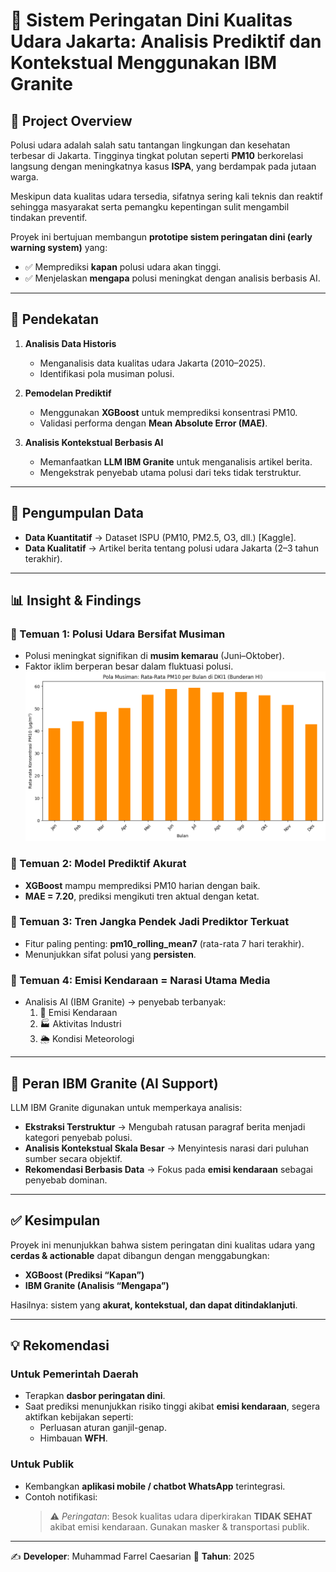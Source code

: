 # 🚦 Sistem Peringatan Dini Kualitas Udara Jakarta: Analisis Prediktif dan Kontekstual Menggunakan IBM Granite

## 📌 Project Overview  
Polusi udara adalah salah satu tantangan lingkungan dan kesehatan terbesar di Jakarta. Tingginya tingkat polutan seperti **PM10** berkorelasi langsung dengan meningkatnya kasus **ISPA**, yang berdampak pada jutaan warga.  

Meskipun data kualitas udara tersedia, sifatnya sering kali teknis dan reaktif sehingga masyarakat serta pemangku kepentingan sulit mengambil tindakan preventif.  

Proyek ini bertujuan membangun **prototipe sistem peringatan dini (early warning system)** yang:  
- ✅ Memprediksi **kapan** polusi udara akan tinggi.  
- ✅ Menjelaskan **mengapa** polusi meningkat dengan analisis berbasis AI.  

---

## 🔎 Pendekatan  
1. **Analisis Data Historis**  
   - Menganalisis data kualitas udara Jakarta (2010–2025).  
   - Identifikasi pola musiman polusi.  

2. **Pemodelan Prediktif**  
   - Menggunakan **XGBoost** untuk memprediksi konsentrasi PM10.  
   - Validasi performa dengan **Mean Absolute Error (MAE)**.  

3. **Analisis Kontekstual Berbasis AI**  
   - Memanfaatkan **LLM IBM Granite** untuk menganalisis artikel berita.  
   - Mengekstrak penyebab utama polusi dari teks tidak terstruktur.  

---

## 📂 Pengumpulan Data  
- **Data Kuantitatif** → Dataset ISPU (PM10, PM2.5, O3, dll.) [Kaggle].  
- **Data Kualitatif** → Artikel berita tentang polusi udara Jakarta (2–3 tahun terakhir).  

---

## 📊 Insight & Findings  

### 🔹 Temuan 1: Polusi Udara Bersifat Musiman  
- Polusi meningkat signifikan di **musim kemarau** (Juni–Oktober).  
- Faktor iklim berperan besar dalam fluktuasi polusi.  
![Image ](images/pm10-perbulan.png)

### 🔹 Temuan 2: Model Prediktif Akurat  
- **XGBoost** mampu memprediksi PM10 harian dengan baik.  
- **MAE = 7.20**, prediksi mengikuti tren aktual dengan ketat.  

### 🔹 Temuan 3: Tren Jangka Pendek Jadi Prediktor Terkuat  
- Fitur paling penting: **pm10_rolling_mean7** (rata-rata 7 hari terakhir).  
- Menunjukkan sifat polusi yang **persisten**.  

### 🔹 Temuan 4: Emisi Kendaraan = Narasi Utama Media  
- Analisis AI (IBM Granite) → penyebab terbanyak:  
  1. 🚗 Emisi Kendaraan  
  2. 🏭 Aktivitas Industri  
  3. 🌦 Kondisi Meteorologi  

---

## 🤖 Peran IBM Granite (AI Support)  
LLM IBM Granite digunakan untuk memperkaya analisis:  
- **Ekstraksi Terstruktur** → Mengubah ratusan paragraf berita menjadi kategori penyebab polusi.  
- **Analisis Kontekstual Skala Besar** → Menyintesis narasi dari puluhan sumber secara objektif.  
- **Rekomendasi Berbasis Data** → Fokus pada **emisi kendaraan** sebagai penyebab dominan.  

---

## ✅ Kesimpulan  
Proyek ini menunjukkan bahwa sistem peringatan dini kualitas udara yang **cerdas & actionable** dapat dibangun dengan menggabungkan:  
- **XGBoost (Prediksi “Kapan”)**  
- **IBM Granite (Analisis “Mengapa”)**  

Hasilnya: sistem yang **akurat, kontekstual, dan dapat ditindaklanjuti**.  

---

## 💡 Rekomendasi  

### Untuk Pemerintah Daerah  
- Terapkan **dasbor peringatan dini**.  
- Saat prediksi menunjukkan risiko tinggi akibat **emisi kendaraan**, segera aktifkan kebijakan seperti:  
  - Perluasan aturan ganjil-genap.  
  - Himbauan **WFH**.  

### Untuk Publik  
- Kembangkan **aplikasi mobile / chatbot WhatsApp** terintegrasi.  
- Contoh notifikasi:  
  > ⚠️ *Peringatan*: Besok kualitas udara diperkirakan **TIDAK SEHAT** akibat emisi kendaraan. Gunakan masker & transportasi publik.  

---

✍️ **Developer**: Muhammad Farrel Caesarian
📅 **Tahun**: 2025  
